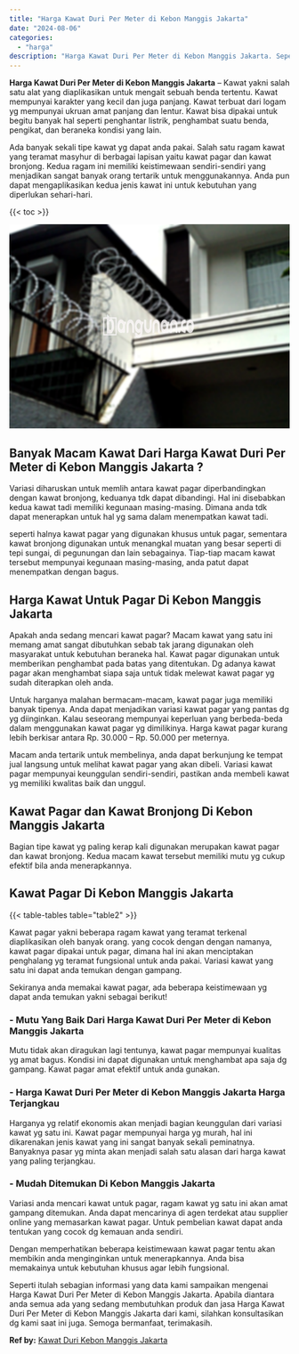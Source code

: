 ```yaml
---
title: "Harga Kawat Duri Per Meter di Kebon Manggis Jakarta"
date: "2024-08-06"
categories: 
  - "harga"
description: "Harga Kawat Duri Per Meter di Kebon Manggis Jakarta. Seperti itulah sebagian informasi yang data kami sampaikan mengenai Harga Kawat Duri Per Meter di Kebon..."
---
```


**Harga Kawat Duri Per Meter di Kebon Manggis Jakarta** – Kawat yakni salah satu alat yang diaplikasikan untuk mengait sebuah benda tertentu. Kawat mempunyai karakter yang kecil dan juga panjang. Kawat terbuat dari logam yg mempunyai ukruan amat panjang dan lentur. Kawat bisa dipakai untuk begitu banyak hal seperti penghantar listrik, penghambat suatu benda, pengikat, dan beraneka kondisi yang lain.

Ada banyak sekali tipe kawat yg dapat anda pakai. Salah satu ragam kawat yang teramat masyhur di berbagai lapisan yaitu kawat pagar dan kawat bronjong. Kedua ragam ini memiliki keistimewaan sendiri-sendiri yang menjadikan sangat banyak orang tertarik untuk menggunakannya. Anda pun dapat mengaplikasikan kedua jenis kawat ini untuk kebutuhan yang diperlukan sehari-hari.

{{< toc >}}

![Harga Kawat Duri Per Meter di Kebon Manggis Jakarta](/images/jual-kawat-murah29.png)

## Banyak Macam Kawat Dari Harga Kawat Duri Per Meter di Kebon Manggis Jakarta ?

Variasi diharuskan untuk memlih antara kawat pagar diperbandingkan dengan kawat bronjong, keduanya tdk dapat dibandingi. Hal ini disebabkan kedua kawat tadi memiliki kegunaan masing-masing. Dimana anda tdk dapat menerapkan untuk hal yg sama dalam menempatkan kawat tadi.

seperti halnya kawat pagar yang digunakan khusus untuk pagar, sementara kawat bronjong digunakan untuk menangkal muatan yang besar seperti di tepi sungai, di pegunungan dan lain sebagainya. Tiap-tiap macam kawat tersebut mempunyai kegunaan masing-masing, anda patut dapat menempatkan dengan bagus.

## Harga Kawat Untuk Pagar Di Kebon Manggis Jakarta

Apakah anda sedang mencari kawat pagar? Macam kawat yang satu ini memang amat sangat dibutuhkan sebab tak jarang digunakan oleh masyarakat untuk kebutuhan beraneka hal. Kawat pagar digunakan untuk memberikan penghambat pada batas yang ditentukan. Dg adanya kawat pagar akan menghambat siapa saja untuk tidak melewat kawat pagar yg sudah diterapkan oleh anda.

Untuk harganya malahan bermacam-macam, kawat pagar juga memiliki banyak tipenya. Anda dapat menjadikan variasi kawat pagar yang pantas dg yg diinginkan. Kalau seseorang mempunyai keperluan yang berbeda-beda dalam menggunakan kawat pagar yg dimilikinya. Harga kawat pagar kurang lebih berkisar antara Rp. 30.000 – Rp. 50.000 per meternya.

Macam anda tertarik untuk membelinya, anda dapat berkunjung ke tempat jual langsung untuk melihat kawat pagar yang akan dibeli. Variasi kawat pagar mempunyai keunggulan sendiri-sendiri, pastikan anda membeli kawat yg memiliki kwalitas baik dan unggul.

## Kawat Pagar dan Kawat Bronjong Di Kebon Manggis Jakarta

Bagian tipe kawat yg paling kerap kali digunakan merupakan kawat pagar dan kawat bronjong. Kedua macam kawat tersebut memiliki mutu yg cukup efektif bila anda menerapkannya.

## Kawat Pagar Di Kebon Manggis Jakarta

{{< table-tables table="table2" >}}

Kawat pagar yakni beberapa ragam kawat yang teramat terkenal diaplikasikan oleh banyak orang. yang cocok dengan dengan namanya, kawat pagar dipakai untuk pagar, dimana hal ini akan menciptakan penghalang yg teramat fungsional untuk anda pakai. Variasi kawat yang satu ini dapat anda temukan dengan gampang.

Sekiranya anda memakai kawat pagar, ada beberapa keistimewaan yg dapat anda temukan yakni sebagai berikut!

### \- Mutu Yang Baik Dari Harga Kawat Duri Per Meter di Kebon Manggis Jakarta

Mutu tidak akan diragukan lagi tentunya, kawat pagar mempunyai kualitas yg amat bagus. Kondisi ini dapat digunakan untuk menghambat apa saja dg gampang. Kawat pagar amat efektif untuk anda gunakan.

### \- Harga Kawat Duri Per Meter di Kebon Manggis Jakarta Harga Terjangkau

Harganya yg relatif ekonomis akan menjadi bagian keunggulan dari variasi kawat yg satu ini. Kawat pagar mempunyai harga yg murah, hal ini dikarenakan jenis kawat yang ini sangat banyak sekali peminatnya. Banyaknya pasar yg minta akan menjadi salah satu alasan dari harga kawat yang paling terjangkau.

### \- Mudah Ditemukan Di Kebon Manggis Jakarta

Variasi anda mencari kawat untuk pagar, ragam kawat yg satu ini akan amat gampang ditemukan. Anda dapat mencarinya di agen terdekat atau supplier online yang memasarkan kawat pagar. Untuk pembelian kawat dapat anda tentukan yang cocok dg kemauan anda sendiri.

Dengan memperhatikan beberapa keistimewaan kawat pagar tentu akan membikin anda menginginkan untuk menerapkannya. Anda bisa memakainya untuk kebutuhan khusus agar lebih fungsional.

Seperti itulah sebagian informasi yang data kami sampaikan mengenai Harga Kawat Duri Per Meter di Kebon Manggis Jakarta. Apabila diantara anda semua ada yang sedang membutuhkan produk dan jasa Harga Kawat Duri Per Meter di Kebon Manggis Jakarta dari kami, silahkan konsultasikan dg kami saat ini juga. Semoga bermanfaat, terimakasih.

**Ref by:** [Kawat Duri Kebon Manggis Jakarta](https://id.wikipedia.org/wiki/Kawat)
